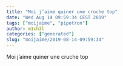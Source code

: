 ```yaml
---
title: "Moi j’aime quiner une cruche top"
date: "Wed Aug 14 09:59:34 CEST 2019"
tags: ["moijaime", "pipotron"]
author: m1ch3l
categories: ["generated"]
slug: "moijaime/2019-08-14-09:59:34"
---
```


Moi j’aime quiner une cruche top
